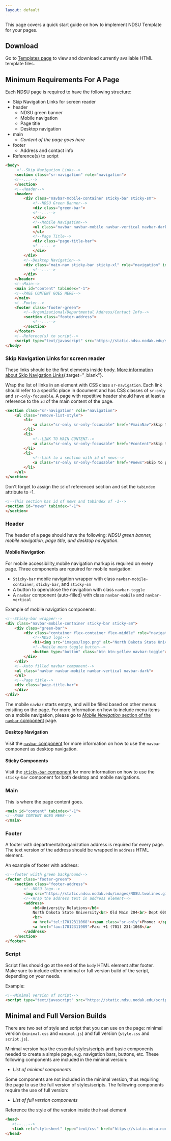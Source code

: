 ```yaml
---
layout: default
---
```


This page covers a quick start guide on how to implement NDSU Template for your pages.

## Download
Go to [Templates page](/ndsu-web-template/templates) to view and download currently available HTML template files.

## Minimum Requirements For A Page

Each NDSU page is required to have the following structure:

* Skip Navigation Links for screen reader
* header
  * NDSU green banner
  * Mobile navigation
  * Page title
  * Desktop navigation
* main
  * _Content of the page goes here_
* footer
  * Address and contact info
* Reference(s) to script


```html
<body>
     <!--Skip Navigation Links-->
    <section class="sr-navigation" role="navigation">
    <!--...-->
    </section>
    <!--Header-->
    <header>
        <div class="navbar-mobile-container sticky-bar sticky-sm">
            <!--NDSU Green Banner-->
            <div class="green-bar">
            <!--...-->
            </div>
            <!--Mobile Navigation-->
            <ul class="navbar navbar-mobile navbar-vertical navbar-dark">
            </ul>
            <!--Page Title-->
            <div class="page-title-bar">
            <!--...-->
            </div>
        </div>
        <!--Desktop Navigation-->
        <div class="main-nav sticky-bar sticky-xl" role="navigation" id="mainNav" tabindex="-1">
            <!--...-->
        </div>
    </header>
    <!--Main-->
    <main id="content" tabindex="-1">
    <!--PAGE CONTENT GOES HERE-->
    </main>
    <!--Footer-->
    <footer class="footer-green">
        <!--Organizational/Departmental Address/Contact Info-->
        <section class="footer-address">
            <!--...-->
        </section>
    </footer>
    <!--Referece(s) to script-->
    <script type="text/javascript" src="https://static.ndsu.nodak.edu/scripts/minimal.min.js"></script>
</body>
```

### Skip Navigation Links for screen reader

These links should be the first elements inside body. [More information about Skip Navigation Links](http://webaim.org/techniques/skipnav/){:target="_blank"}.

Wrap the list of links in an element with CSS class `sr-navigation`. Each link should refer to a specific place in document and has CSS classes of `sr-only` and `sr-only-focusable`. A page with repetitive header should have at least a reference to the `id` of the main content of the page.

```html
<section class="sr-navigation" role="navigation">
    <ul class="remove-list-style">
        <li>
            <a class="sr-only sr-only-focusable" href="#mainNav">Skip to main navigation</a>
        </li>
        <li>
            <!--LINK TO MAIN CONTENT-->
            <a class="sr-only sr-only-focusable" href="#content">Skip to page content</a>
        </li>
        <li>
            <!--Link to a section with id of news-->
            <a class="sr-only sr-only-focusable" href="#news">Skip to page news</a>
        </li>
    </ul>
</section>
```

Don't forget to assign the `id` of referenced section and set the `tabindex` attribute to -1.

```html
<!--This section has id of news and tabindex of -1-->
<section id="news" tabindex="-1">
</section>
```

### Header

The header of a page should have the following: _NDSU green banner, mobile navigation, page title, and desktop navigation_.

#### Mobile Navigation
For mobile accessibility,mobile navigation markup is required on every page. Three components are rqeuired for mobile navigation:

* `Sticky-bar` mobile navigation wrapper with class `navbar-mobile-container`, `sticky-bar`, and `sticky-sm`
* A button to open/close the navigation with class `navbar-toggle`
* A `navbar` component (auto-filled) with class `navbar-mobile` and `navbar-vertical`

Example of mobile navigation components:
```html
<!--Sticky-bar wrapper-->
<div class="navbar-mobile-container sticky-bar sticky-sm">
    <div class="green-bar">
        <div class="container flex-container flex-middle" role="navigation">
            <!--NDSU logo-->
            <h1><img src="images/logo.png" alt="North Dakota State University" title="" height="35" width="73" /></h1>
            <!--Mobile menu toggle button-->
            <button type="button" class="btn btn-yellow navbar-toggle"><span class="sr-only">Mobile menu</span></button>
        </div>
    </div>
    <!--Auto filled navbar component-->
    <ul class="navbar navbar-mobile navbar-vertical navbar-dark">
    </ul>
    <!--Page title-->
    <div class="page-title-bar">
    </div>
</div>
```

The mobile `navbar` starts empty, and will be filled based on other menus exisiting on the page. For more information on how to include menu items on a mobile navigation, please go to [_Mobile Navigation_ section of the `navbar` component](/ndsu-web-template/components/navbar#mobile-navigation) page.


#### Desktop Navigation
Visit the [`navbar` component](/ndsu-web-template//components/navbar) for more information on how to use the `navbar` component as desktop navigation.

#### Sticky Components
Visit the [`sticky-bar` component](/ndsu-web-template//components/sticky-bar) for more information on how to use the `sticky-bar` component for both desktop and mobile navigations.


### Main

This is where the page content goes.

```html
<main id="content" tabindex="-1">
<!--PAGE CONTENT GOES HERE-->
</main>
```

### Footer

A footer with departmental/organization address is required for every page. The text version of the address should be wrapped in `address` HTML element.

An example of footer with address:
```html
<!--footer wiith green background-->
<footer class="footer-green">
    <section class="footer-address">
        <!--NDSU logo-->
        <img src="https://static.ndsu.nodak.edu/images/NDSU.twolines.gif" alt="North Dakota State University" />
        <!--Wrap the address text in address element-->
        <address>
            <h6>University Relations</h6>
            North Dakota State University<br> Old Main 204<br> Dept 6000 PO Box 6050<br> Fargo, ND 58108-6050<br>
            <br>
            <a href="tel:17012311068"><span class="sr-only">Phone: </span>+1 (701) 231-1068</a><br>
            <a href="fax:17012311989">Fax: +1 (701) 231-1068</a>
        </address>
    </section>
</footer>
```

### Script
Script files should go at the end of the `body` HTML element after footer. Make sure to include either minimal or full version build of the script, depending on your needs.

Example:
```html
<!--Minimal version of script-->
<script type="text/javascript" src="https://static.ndsu.nodak.edu/scripts/minimal.min.js"></script>
```

## Minimal and Full Version Builds

 There are two set of style and script that you can use on the page: minimal version (`minimal.css` and `minimal.js`) and full version (`style.css` and `script.js`).

 Minimal version has the essential styles/scripts and basic components needed to create a simple page, e.g. navigation bars, buttons, etc. These following components are included in the minimal version:

 * _List of minimal components_

 Some components are not included in the minimal version, thus requiring the page to use the full version of styles/scripts. The following components require the use of full version:

 * _List of full version components_

 Reference the style of the version inside the `head` element

 ```html
<head>
    <!--...-->
    <link rel="stylesheet" type="text/css" href="https://static.ndsu.nodak.edu/styles/minimal.min.css" />
</head>
 ```